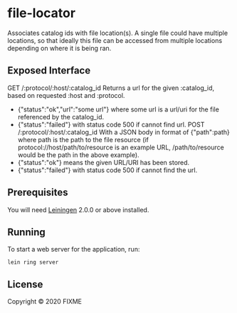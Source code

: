 # file-locator

Associates catalog ids with file location(s). A single file could have multiple
locations, so that ideally this file can be accessed from multiple locations
depending on where it is being ran.

## Exposed Interface

GET /:protocol/:host/:catalog_id
  Returns a url for the given :catalog_id, based on requested :host and :protocol.
  * {"status":"ok","url":"some url"} where some url is a url/uri for the file
  referenced by the catalog_id.
  * {"status":"failed"} with status code 500 if cannot find url.
POST /:protocol/:host/:catalog_id
  With a JSON body in format of {"path":path} where path is the path to the
  file resource (if protocol://host/path/to/resource is an example URL,
    /path/to/resource would be the path in the above example).
  * {"status":"ok"} means the given URL/URI has been stored.
  * {"status":"failed"} with status code 500 if cannot find the url.

## Prerequisites

You will need [Leiningen][] 2.0.0 or above installed.

[leiningen]: https://github.com/technomancy/leiningen

## Running

To start a web server for the application, run:

    lein ring server

## License

Copyright © 2020 FIXME
